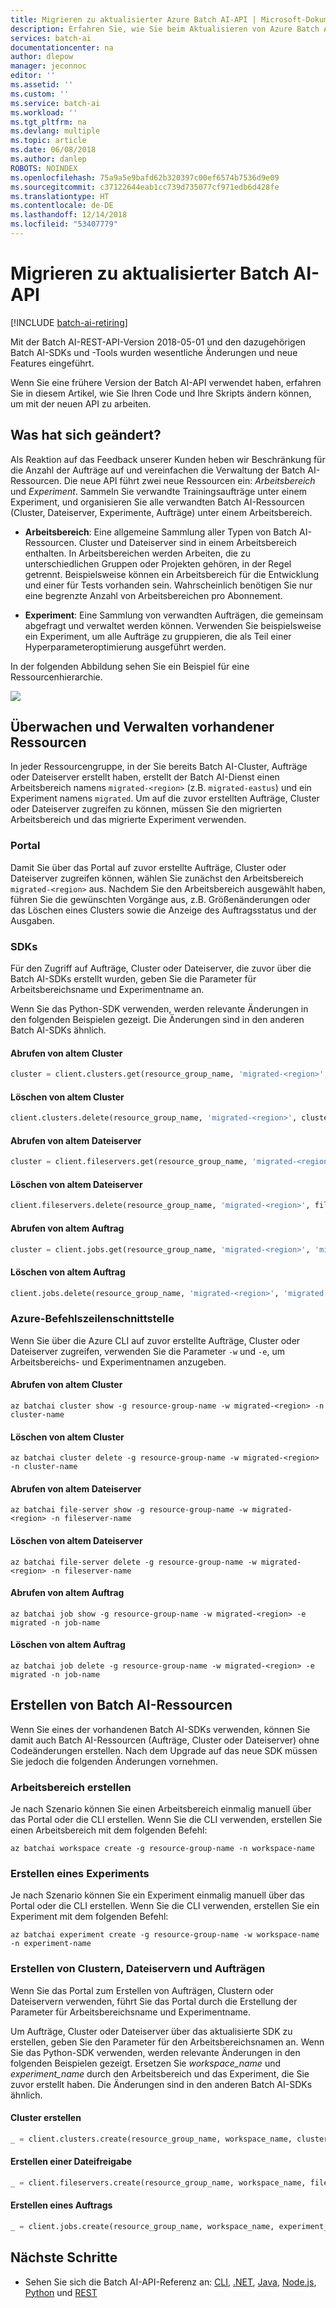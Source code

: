 ```yaml
---
title: Migrieren zu aktualisierter Azure Batch AI-API | Microsoft-Dokumentation
description: Erfahren Sie, wie Sie beim Aktualisieren von Azure Batch AI-Code und -Skripts im Arbeitsbereich vorgehen und mit Ressourcen experimentieren.
services: batch-ai
documentationcenter: na
author: dlepow
manager: jeconnoc
editor: ''
ms.assetid: ''
ms.custom: ''
ms.service: batch-ai
ms.workload: ''
ms.tgt_pltfrm: na
ms.devlang: multiple
ms.topic: article
ms.date: 06/08/2018
ms.author: danlep
ROBOTS: NOINDEX
ms.openlocfilehash: 75a9a5e9bafd62b320397c00ef6574b7536d9e09
ms.sourcegitcommit: c37122644eab1cc739d735077cf971edb6d428fe
ms.translationtype: HT
ms.contentlocale: de-DE
ms.lasthandoff: 12/14/2018
ms.locfileid: "53407779"
---
```

# <a name="migrate-to-the-updated-batch-ai-api"></a>Migrieren zu aktualisierter Batch AI-API

[!INCLUDE [batch-ai-retiring](../../includes/batch-ai-retiring.md)]

Mit der Batch AI-REST-API-Version 2018-05-01 und den dazugehörigen Batch AI-SDKs und -Tools wurden wesentliche Änderungen und neue Features eingeführt.

Wenn Sie eine frühere Version der Batch AI-API verwendet haben, erfahren Sie in diesem Artikel, wie Sie Ihren Code und Ihre Skripts ändern können, um mit der neuen API zu arbeiten. 

## <a name="whats-changing"></a>Was hat sich geändert?

Als Reaktion auf das Feedback unserer Kunden heben wir Beschränkung für die Anzahl der Aufträge auf und vereinfachen die Verwaltung der Batch AI-Ressourcen. Die neue API führt zwei neue Ressourcen ein: *Arbeitsbereich* und *Experiment*. Sammeln Sie verwandte Trainingsaufträge unter einem Experiment, und organisieren Sie alle verwandten Batch AI-Ressourcen (Cluster, Dateiserver, Experimente, Aufträge) unter einem Arbeitsbereich.  

* **Arbeitsbereich**: Eine allgemeine Sammlung aller Typen von Batch AI-Ressourcen. Cluster und Dateiserver sind in einem Arbeitsbereich enthalten. In Arbeitsbereichen werden Arbeiten, die zu unterschiedlichen Gruppen oder Projekten gehören, in der Regel getrennt. Beispielsweise können ein Arbeitsbereich für die Entwicklung und einer für Tests vorhanden sein. Wahrscheinlich benötigen Sie nur eine begrenzte Anzahl von Arbeitsbereichen pro Abonnement. 

* **Experiment**: Eine Sammlung von verwandten Aufträgen, die gemeinsam abgefragt und verwaltet werden können. Verwenden Sie beispielsweise ein Experiment, um alle Aufträge zu gruppieren, die als Teil einer Hyperparameteroptimierung ausgeführt werden. 

In der folgenden Abbildung sehen Sie ein Beispiel für eine Ressourcenhierarchie. 

![](./media/migrate-to-new-api/batch-ai-resource-hierarchy.png)

## <a name="monitor-and-manage-existing-resources"></a>Überwachen und Verwalten vorhandener Ressourcen
In jeder Ressourcengruppe, in der Sie bereits Batch AI-Cluster, Aufträge oder Dateiserver erstellt haben, erstellt der Batch AI-Dienst einen Arbeitsbereich namens `migrated-<region>` (z.B. `migrated-eastus`) und ein Experiment namens `migrated`. Um auf die zuvor erstellten Aufträge, Cluster oder Dateiserver zugreifen zu können, müssen Sie den migrierten Arbeitsbereich und das migrierte Experiment verwenden. 

### <a name="portal"></a>Portal 
Damit Sie über das Portal auf zuvor erstellte Aufträge, Cluster oder Dateiserver zugreifen können, wählen Sie zunächst den Arbeitsbereich `migrated-<region>` aus. Nachdem Sie den Arbeitsbereich ausgewählt haben, führen Sie die gewünschten Vorgänge aus, z.B. Größenänderungen oder das Löschen eines Clusters sowie die Anzeige des Auftragsstatus und der Ausgaben. 

### <a name="sdks"></a>SDKs 
Für den Zugriff auf Aufträge, Cluster oder Dateiserver, die zuvor über die Batch AI-SDKs erstellt wurden, geben Sie die Parameter für Arbeitsbereichsname und Experimentname an. 

Wenn Sie das Python-SDK verwenden, werden relevante Änderungen in den folgenden Beispielen gezeigt. Die Änderungen sind in den anderen Batch AI-SDKs ähnlich. 


#### <a name="get-old-cluster"></a>Abrufen von altem Cluster 

```python
cluster = client.clusters.get(resource_group_name, 'migrated-<region>', cluster_name)
```

#### <a name="delete-old-cluster"></a>Löschen von altem Cluster 

```python
client.clusters.delete(resource_group_name, 'migrated-<region>', cluster_name)
```

#### <a name="get-old-file-server"></a>Abrufen von altem Dateiserver 

```python
cluster = client.fileservers.get(resource_group_name, 'migrated-<region>', fileserver_name)
```

#### <a name="delete-old-file-server"></a>Löschen von altem Dateiserver  

```python
client.fileservers.delete(resource_group_name, 'migrated-<region>', fileserver_name)
``` 


#### <a name="get-old-job"></a>Abrufen von altem Auftrag 

```python
cluster = client.jobs.get(resource_group_name, 'migrated-<region>', 'migrated', job_name)
```

#### <a name="delete-old-job"></a>Löschen von altem Auftrag

```python
client.jobs.delete(resource_group_name, 'migrated-<region>', 'migrated', job_name)
```
 
### <a name="azure-cli"></a>Azure-Befehlszeilenschnittstelle 
 
Wenn Sie über die Azure CLI auf zuvor erstellte Aufträge, Cluster oder Dateiserver zugreifen, verwenden Sie die Parameter `-w` und `-e`, um Arbeitsbereichs- und Experimentnamen anzugeben. 


#### <a name="get-old-cluster"></a>Abrufen von altem Cluster

```azurecli
az batchai cluster show -g resource-group-name -w migrated-<region> -n cluster-name
```


#### <a name="delete-old-cluster"></a>Löschen von altem Cluster 

```azurecli
az batchai cluster delete -g resource-group-name -w migrated-<region> -n cluster-name
```

#### <a name="get-old-file-server"></a>Abrufen von altem Dateiserver

```azurecli
az batchai file-server show -g resource-group-name -w migrated-<region> -n fileserver-name
```


#### <a name="delete-old-file-server"></a>Löschen von altem Dateiserver 

```azurecli
az batchai file-server delete -g resource-group-name -w migrated-<region> -n fileserver-name
``` 


#### <a name="get-old-job"></a>Abrufen von altem Auftrag

```azurecli
az batchai job show -g resource-group-name -w migrated-<region> -e migrated -n job-name
```


#### <a name="delete-old-job"></a>Löschen von altem Auftrag 

```azurecli
az batchai job delete -g resource-group-name -w migrated-<region> -e migrated -n job-name
``` 

## <a name="create-batch-ai-resources"></a>Erstellen von Batch AI-Ressourcen 
 
Wenn Sie eines der vorhandenen Batch AI-SDKs verwenden, können Sie damit auch Batch AI-Ressourcen (Aufträge, Cluster oder Dateiserver) ohne Codeänderungen erstellen. Nach dem Upgrade auf das neue SDK müssen Sie jedoch die folgenden Änderungen vornehmen.
 
### <a name="create-workspace"></a>Arbeitsbereich erstellen 
Je nach Szenario können Sie einen Arbeitsbereich einmalig manuell über das Portal oder die CLI erstellen. Wenn Sie die CLI verwenden, erstellen Sie einen Arbeitsbereich mit dem folgenden Befehl: 

```azurecli
az batchai workspace create -g resource-group-name -n workspace-name
```

### <a name="create-experiment"></a>Erstellen eines Experiments 


Je nach Szenario können Sie ein Experiment einmalig manuell über das Portal oder die CLI erstellen. Wenn Sie die CLI verwenden, erstellen Sie ein Experiment mit dem folgenden Befehl: 

```azurecli
az batchai experiment create -g resource-group-name -w workspace-name -n experiment-name

```

### <a name="create-clusters-file-servers-and-jobs"></a>Erstellen von Clustern, Dateiservern und Aufträgen
 
Wenn Sie das Portal zum Erstellen von Aufträgen, Clustern oder Dateiservern verwenden, führt Sie das Portal durch die Erstellung der Parameter für Arbeitsbereichsname und Experimentname.

Um Aufträge, Cluster oder Dateiserver über das aktualisierte SDK zu erstellen, geben Sie den Parameter für den Arbeitsbereichsnamen an. Wenn Sie das Python-SDK verwenden, werden relevante Änderungen in den folgenden Beispielen gezeigt. Ersetzen Sie *workspace_name* und *experiment_name* durch den Arbeitsbereich und das Experiment, die Sie zuvor erstellt haben. Die Änderungen sind in den anderen Batch AI-SDKs ähnlich. 


#### <a name="create-cluster"></a>Cluster erstellen 

```python
_ = client.clusters.create(resource_group_name, workspace_name, cluster_name, cluster_create_parameters).result()
```

#### <a name="create-file-server"></a>Erstellen einer Dateifreigabe 

```python
_ = client.fileservers.create(resource_group_name, workspace_name, fileserver_name, fileserver_create_parameters).result()
```

#### <a name="create-job"></a>Erstellen eines Auftrags 

```python
_ = client.jobs.create(resource_group_name, workspace_name, experiment_name, job_name job_create_parameters).result()
```


## <a name="next-steps"></a>Nächste Schritte

* Sehen Sie sich die Batch AI-API-Referenz an: [CLI](/cli/azure/batchai), [.NET](/dotnet/api/overview/azure/batchai), [Java](/java/api/overview/azure/batchai), [Node.js](/javascript/api/overview/azure/batchai), [Python](/python/api/overview/azure/batchai) und [REST](/rest/api/batchai)